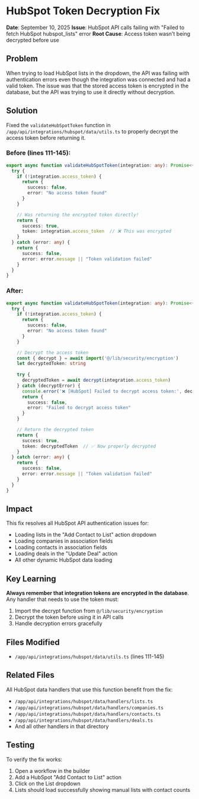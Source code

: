 # HubSpot Token Decryption Fix

**Date**: September 10, 2025
**Issue**: HubSpot API calls failing with "Failed to fetch HubSpot hubspot_lists" error
**Root Cause**: Access token wasn't being decrypted before use

## Problem

When trying to load HubSpot lists in the dropdown, the API was failing with authentication errors even though the integration was connected and had a valid token. The issue was that the stored access token is encrypted in the database, but the API was trying to use it directly without decryption.

## Solution

Fixed the `validateHubSpotToken` function in `/app/api/integrations/hubspot/data/utils.ts` to properly decrypt the access token before returning it.

### Before (lines 111-145):
```typescript
export async function validateHubSpotToken(integration: any): Promise<{ success: boolean, token?: string, error?: string }> {
  try {
    if (!integration.access_token) {
      return {
        success: false,
        error: "No access token found"
      }
    }

    // Was returning the encrypted token directly!
    return {
      success: true,
      token: integration.access_token  // ❌ This was encrypted
    }
  } catch (error: any) {
    return {
      success: false,
      error: error.message || "Token validation failed"
    }
  }
}
```

### After:
```typescript
export async function validateHubSpotToken(integration: any): Promise<{ success: boolean, token?: string, error?: string }> {
  try {
    if (!integration.access_token) {
      return {
        success: false,
        error: "No access token found"
      }
    }

    // Decrypt the access token
    const { decrypt } = await import('@/lib/security/encryption')
    let decryptedToken: string
    
    try {
      decryptedToken = await decrypt(integration.access_token)
    } catch (decryptError) {
      console.error('❌ [HubSpot] Failed to decrypt access token:', decryptError)
      return {
        success: false,
        error: "Failed to decrypt access token"
      }
    }

    // Return the decrypted token
    return {
      success: true,
      token: decryptedToken  // ✅ Now properly decrypted
    }
  } catch (error: any) {
    return {
      success: false,
      error: error.message || "Token validation failed"
    }
  }
}
```

## Impact

This fix resolves all HubSpot API authentication issues for:
- Loading lists in the "Add Contact to List" action dropdown
- Loading companies in association fields
- Loading contacts in association fields
- Loading deals in the "Update Deal" action
- All other dynamic HubSpot data loading

## Key Learning

**Always remember that integration tokens are encrypted in the database**. Any handler that needs to use the token must:
1. Import the decrypt function from `@/lib/security/encryption`
2. Decrypt the token before using it in API calls
3. Handle decryption errors gracefully

## Files Modified

- `/app/api/integrations/hubspot/data/utils.ts` (lines 111-145)

## Related Files

All HubSpot data handlers that use this function benefit from the fix:
- `/app/api/integrations/hubspot/data/handlers/lists.ts`
- `/app/api/integrations/hubspot/data/handlers/companies.ts`
- `/app/api/integrations/hubspot/data/handlers/contacts.ts`
- `/app/api/integrations/hubspot/data/handlers/deals.ts`
- And all other handlers in that directory

## Testing

To verify the fix works:
1. Open a workflow in the builder
2. Add a HubSpot "Add Contact to List" action
3. Click on the List dropdown
4. Lists should load successfully showing manual lists with contact counts